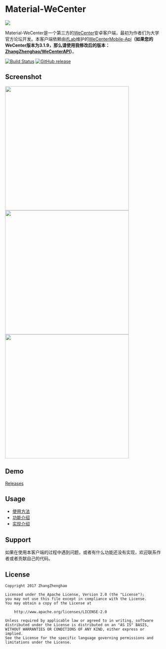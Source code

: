 # Material-WeCenter

<img src="https://raw.githubusercontent.com/ZhangZhenghao/MaterialWeCenter/master/app/src/main/res/mipmap-xxxhdpi/ic_launcher.png">

Material-WeCenter是一个第三方的[WeCenter](http://www.wecenter.com/)安卓客户端，最初为作者们为大学官方论坛开发。本客户端依赖由[ifLab](http://iflab.org/)维护的[WeCenterMobile-Api](https://github.com/ifLab/WeCenterMobile-Api/)**（如果您的WeCenter版本为3.1.9，那么请使用我修改后的版本：[ZhangZhenghao/WeCenterAPI](https://github.com/ZhangZhenghao/WeCenterAPI)）**。

[![Build Status](https://travis-ci.org/ZhangZhenghao/MaterialWeCenter.svg?branch=master)](https://travis-ci.org/ZhangZhenghao/MaterialWeCenter)
[![GitHub release](https://img.shields.io/github/release/ZhangZhenghao/MaterialWeCenter.svg)](https://github.com/ZhangZhenghao/MaterialWeCenter/releases/latest)

## Screenshot

<img src="https://github.com/ZhangZhenghao/MaterialWeCenter/raw/master/screenshot/Screenshot_20170613-111048.png?raw=true" height="400px">    <img src="https://github.com/ZhangZhenghao/MaterialWeCenter/raw/master/screenshot/Screenshot_20170613-111055.png?raw=true" height="400px">    <img src="https://github.com/ZhangZhenghao/MaterialWeCenter/raw/master/screenshot/Screenshot_20170613-111432.png?raw=true" height="400px">

## Demo

[Releases](https://github.com/ZhangZhenghao/Material-WeCenter/releases)

## Usage

- [使用方法](https://github.com/ZhangZhenghao/MaterialWeCenter/wiki/%E4%BD%BF%E7%94%A8%E6%96%B9%E6%B3%95)
- [功能介绍](https://github.com/ZhangZhenghao/MaterialWeCenter/wiki/%E5%8A%9F%E8%83%BD%E4%BB%8B%E7%BB%8D)
- [实现介绍](https://github.com/ZhangZhenghao/MaterialWeCenter/wiki/%E5%AE%9E%E7%8E%B0%E4%BB%8B%E7%BB%8D)

## Support

如果在使用本客户端的过程中遇到问题，或者有什么功能还没有实现，欢迎联系作者或者贡献自己的代码。

## License
    Copyright 2017 ZhangZhenghao

    Licensed under the Apache License, Version 2.0 (the "License");
    you may not use this file except in compliance with the License.
    You may obtain a copy of the License at
    
        http://www.apache.org/licenses/LICENSE-2.0
    
    Unless required by applicable law or agreed to in writing, software
    distributed under the License is distributed on an "AS IS" BASIS,
    WITHOUT WARRANTIES OR CONDITIONS OF ANY KIND, either express or implied.
    See the License for the specific language governing permissions and
    limitations under the License.
